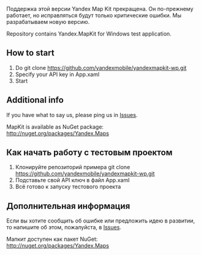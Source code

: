 Поддержка этой версии Yandex Map Kit прекращена. Он по-прежнему работает, но исправляться будут только критические ошибки. Мы разрабатываем новую версию.

Repository contains Yandex.MapKit for Windows test application.

How to start
------------
1. Do git clone https://github.com/yandexmobile/yandexmapkit-wp.git 
2. Specify your API key in App.xaml
3. Start

Additional info
------------
If you have what to say us, please ping us in [Issues](https://github.com/yandexmobile/yandexmapkit-wp/issues).

MapKit is available as NuGet package:
http://nuget.org/packages/Yandex.Maps



Как начать работу с тестовым проектом
------------
1. Клонируйте репозиторий примера git clone https://github.com/yandexmobile/yandexmapkit-wp.git
2. Подставьте свой API ключ в файл App.xaml
3. Всё готово к запуску тестового проекта

Дополнительная информация
------------
Если вы хотите сообщить об ошибке или предложить идею в развитии, то напишите об этом, пожалуйста, в [Issues](https://github.com/yandexmobile/yandexmapkit-wp/issues).

Мапкит доступен как пакет NuGet: http://nuget.org/packages/Yandex.Maps
